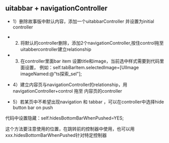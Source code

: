 ## uitabbar + navigationController


- 1）删除故事版中默认内容，添加一个uitabbarController 并设置为initial controller
- 2) 将默认的controller删除，添加2个navigationController,按住control拖至uitabbercontroller建立relationship
- 3) 在controller里面bar item 设置title和image，当前选中样式需要到代码里面设置，
例如：self.tabBarItem.selectedImage=[UIImage imageNamed:@"ts探索_sel"];
- 4）建立内容页与navigationController的relationship，用navigationController+control 拖至 内容页的controller

- 5）若某页中不希望出现navigation 和 tabbar ，可以在controller中选择hide button bar on push

代码中设置隐藏：self.hidesBottomBarWhenPushed=YES;  

这个方法要注意使用的位置，在跳转前的控制器中使用，也可以用xxx.hidesBottomBarWhenPushed针对特定控制器
